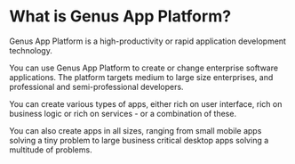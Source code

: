 # What is Genus App Platform?

Genus App Platform is a high-productivity or rapid application development technology.

You can use Genus App Platform to create or change enterprise software applications. The platform targets medium to large size enterprises, and professional and semi-professional developers.

You can create various types of apps, either rich on user interface, rich on business logic or rich on services - or a combination of these.

You can also create apps in all sizes, ranging from small mobile apps solving a tiny problem to large business critical desktop apps solving a multitude of problems.
